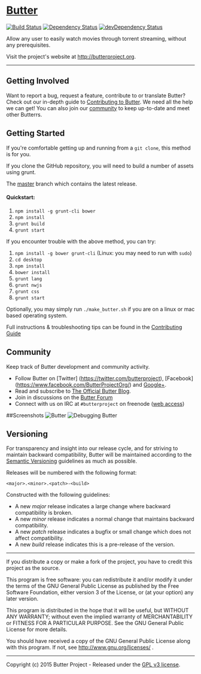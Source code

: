 # [Butter](https://github.com/butterproject/butter-desktop)

[![Build Status](https://travis-ci.org/butterproject/butter-desktop.svg?branch=master)](https://travis-ci.org/butterproject/butter-desktop)
[![Dependency Status](https://david-dm.org/butterproject/butter-desktop.svg)](https://david-dm.org/butterproject/butter-desktop)
[![devDependency Status](https://david-dm.org/butterproject/butter-desktop/dev-status.svg)](https://david-dm.org/butterproject/butter-desktop#info=devDependencies)

Allow any user to easily watch movies through torrent streaming, without any prerequisites.

Visit the project's website at <http://butterproject.org>.

***

## Getting Involved

Want to report a bug, request a feature, contribute to or translate Butter? Check out our in-depth guide to [Contributing to Butter](CONTRIBUTING.md). We need all the help we can get! You can also join our [community](README.md#community) to keep up-to-date and meet other Butterrs.

## Getting Started

If you're comfortable getting up and running from a `git clone`, this method is for you.

If you clone the GitHub repository, you will need to build a number of assets using grunt.

The [master](https://github.com/butterproject/butter-desktop) branch which contains the latest release.

#### Quickstart:

1. `npm install -g grunt-cli bower`
1. `npm install`
1. `grunt build`
1. `grunt start`

If you encounter trouble with the above method, you can try:

1. `npm install -g bower grunt-cli` (Linux: you may need to run with `sudo`)
1. `cd desktop`
1. `npm install`
1. `bower install`
1. `grunt lang`
1. `grunt nwjs`
1. `grunt css`
1. `grunt start`

Optionally, you may simply run `./make_butter.sh` if you are on a linux or mac based operating system.

Full instructions & troubleshooting tips can be found in the [Contributing Guide](CONTRIBUTING.md)

<a name="community"></a>
## Community

Keep track of Butter development and community activity.

* Follow Butter on [Twitter] (https://twitter.com/butterproject), [Facebook] (https://www.facebook.com/ButterProjectOrg/) and [Google+](https://plus.google.com/communities/111003619134556931561).
* Read and subscribe to [The Official Butter Blog](http://blog.butterproject.org).
* Join in discussions on the [Butter Forum](http://discuss.butterproject.org)
* Connect with us on IRC at `#butterproject` on freenode ([web access](http://webchat.freenode.net/?channels=butterproject))

##Screenshots
![Butter](https://cloud.githubusercontent.com/assets/8317250/10714437/b1e1dc8c-7b32-11e5-9c25-d9fbd5b2f3bd.png)
![Debugging Butter](https://cloud.githubusercontent.com/assets/8317250/10714430/add70234-7b32-11e5-9be7-1de539d865ba.png)


## Versioning

For transparency and insight into our release cycle, and for striving to maintain backward compatibility, Butter will be maintained according to the [Semantic Versioning](http://semver.org/) guidelines as much as possible.

Releases will be numbered with the following format:

`<major>.<minor>.<patch>-<build>`

Constructed with the following guidelines:

* A new *major* release indicates a large change where backward compatibility is broken.
* A new *minor* release indicates a normal change that maintains backward compatibility.
* A new *patch* release indicates a bugfix or small change which does not affect compatibility.
* A new *build* release indicates this is a pre-release of the version.


***

If you distribute a copy or make a fork of the project, you have to credit this project as the source.

This program is free software: you can redistribute it and/or modify it under the terms of the GNU General Public License as published by the Free Software Foundation, either version 3 of the License, or (at your option) any later version.

This program is distributed in the hope that it will be useful, but WITHOUT ANY WARRANTY; without even the implied warranty of MERCHANTABILITY or FITNESS FOR A PARTICULAR PURPOSE.  See the GNU General Public License for more details.

You should have received a copy of the GNU General Public License along with this program.  If not, see http://www.gnu.org/licenses/ .

***

Copyright (c) 2015 Butter Project - Released under the
[GPL v3 license](LICENSE.txt).
